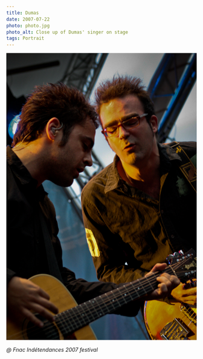 ```yaml
---
title: Dumas
date: 2007-07-22
photo: photo.jpg
photo_alt: Close up of Dumas' singer on stage
tags: Portrait
---
```


![Dumas musicians playing together on stage](photo-2.jpg)

_@ Fnac Indétendances 2007 festival_
